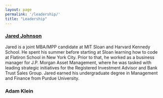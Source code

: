 ```yaml
---
layout: page
permalink: '/leadership/'
title: "Leadership"
---
```


### <a href='http://jared-johnson.com' target='\_blank'>Jared Johnson</a>
Jared is a joint MBA/MPP candidate at MIT Sloan and Harvard Kennedy School. He spent his summer before starting at Sloan learning how to code at Flatiron School in New York City. Prior to that, he worked as a business manager for J.P. Morgan Asset Management, where he was tasked with leading strategic initiatives for the Registered Investment Advisor and Bank Trust Sales Group. Jared earned his undergraduate degree in Management and Finance from Purdue University.

### Adam Klein
